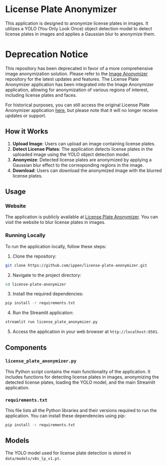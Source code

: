 # License Plate Anonymizer

This application is designed to anonymize license plates in images. It utilizes a YOLO (You Only Look Once) object detection model to detect license plates in images and applies a Gaussian blur to anonymize them.

# Deprecation Notice

This repository has been deprecated in favor of a more comprehensive image anonymization solution. Please refer to the [Image Anonymizer](https://github.com/ippen/image-anonymizer) repository for the latest updates and features. The License Plate Anonymizer application has been integrated into the Image Anonymizer application, allowing for anonymization of various regions of interest, including license plates and faces.

For historical purposes, you can still access the original License Plate Anonymizer application [here](https://license-plate-anonymizer.streamlit.app/), but please note that it will no longer receive updates or support.


## How it Works

1. **Upload Image**: Users can upload an image containing license plates.
2. **Detect License Plates**: The application detects license plates in the uploaded image using the YOLO object detection model.
3. **Anonymize**: Detected license plates are anonymized by applying a Gaussian blur effect to the corresponding regions in the image.
4. **Download**: Users can download the anonymized image with the blurred license plates.

## Usage


### Website

The application is publicly available at [License Plate Anonymizer](https://license-plate-anonymizer.streamlit.app/). You can visit the website to blur license plates in images.

### Running Locally

To run the application locally, follow these steps:

1. Clone the repository:

```bash
git clone https://github.com/ippen/license-plate-anonymizer.git
```

2. Navigate to the project directory:

```bash
cd license-plate-anonymizer
```

3. Install the required dependencies:

```bash
pip install -r requirements.txt
```

4. Run the Streamlit application:

```bash
streamlit run license_plate_anonymizer.py
```

5. Access the application in your web browser at `http://localhost:8501`.

## Components

### `license_plate_anonymizer.py`

This Python script contains the main functionality of the application. It includes functions for detecting license plates in images, anonymizing the detected license plates, loading the YOLO model, and the main Streamlit application.

### `requirements.txt`

This file lists all the Python libraries and their versions required to run the application. You can install these dependencies using pip:

```bash
pip install -r requirements.txt
```

## Models

The YOLO model used for license plate detection is stored in `data/models/v8n_lp_v1.pt`.
